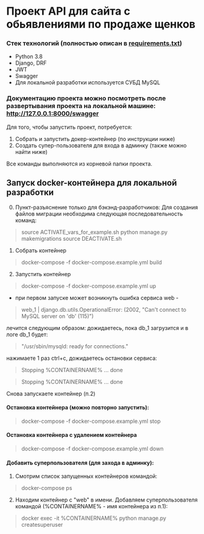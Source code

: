 # Проект API для сайта с обьявлениями по продаже щенков

### Стек технологий (полностью описан в [requirements.txt](requirements.txt))
* Python 3.8
* Django, DRF
* JWT
* Swagger
* Для локальной разработки используется СУБД MySQL

### Документацию проекта можно посмотреть после развертывания проекта на локальной машине: http://127.0.0.1:8000/swagger

Для того, чтобы запустить проект, потребуется:
1. Собрать и запустить докер-контейнер (по инструкции ниже)
2. Создать супер-пользователя для входа в админку (также можно найти ниже)

Все команды выполняются из корневой папки проекта.

## Запуск docker-контейнера для локальной разработки
0. Пункт-разъяснение только для бэкэнд-разработчиков:
Для создания файлов миграции необходима следующая последовательность команд:
> source ACTIVATE_vars_for_example.sh
> python manage.py makemigrations
> source DEACTIVATE.sh

1. Собрать контейнер
> docker-compose -f docker-compose.example.yml build

2. Запустить контейнер
> docker-compose -f docker-compose.example.yml up
* при первом запуске может возникнуть ошибка сервиса web - 
> web_1  | django.db.utils.OperationalError: (2002, "Can't connect to MySQL server on 'db' (115)")
> 
лечится следующим образом:
дожидаетесь, пока db_1 загрузится и в логе db_1 будет: 
> "/usr/sbin/mysqld: ready for connections."

нажимаете 1 раз ctrl+c, дожидаетесь остановки сервиса:
> Stopping %CONTAINERNAME% ... done 

> Stopping %CONTAINERNAME%  ... done 

Снова запускаете контейнер (п.2)

#### Остановка контейнера (можно повторно запустить):
> docker-compose -f docker-compose.example.yml stop

#### Остановка контейнера с удалением контейнера
> docker-compose -f docker-compose.example.yml down

#### Добавить суперпользователя (для захода в админку):
1. Смотрим список запущенных контейнеров командой:
> docker-compose ps
2. Находим контейнер с "web" в имени. Добавляем суперпользователя командой (%CONTAINERNAME% - имя контейнера из п.1):
> docker exec -it %CONTAINERNAME% python manage.py createsuperuser
